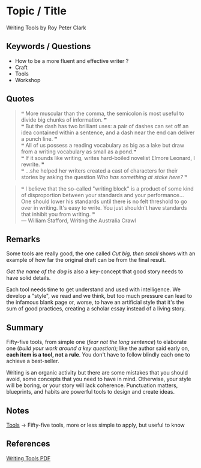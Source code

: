 # Topic / Title

Writing Tools by Roy Peter Clark

## Keywords / Questions

* How to be a more fluent and effective writer ?
* Craft
* Tools
* Workshop

## Quotes

> ❝ More muscular than the comma, the semicolon is most useful to divide big chunks of information. ❞    
> ❝ But the dash has two brilliant uses: a pair of dashes can set off an idea contained within a sentence, and a dash near the end can deliver a punch line. ❞    
> ❝ All of us possess a reading vocabulary as big as a lake but draw from a writing vocabulary as small as a pond.❞    
> ❝ If it sounds like writing, writes hard-boiled novelist Elmore Leonard, I rewrite. ❞   
> ❝ ...she helped her writers created a cast of characters for their stories by asking the question *Who has something at stake here?*  ❞ 


> ❝ I believe that the so-called "writing block" is a product of some kind of disproportion between your standards and your performance... One should lower his standards until there is no felt threshold to go over in writing. It's easy to write. You just shouldn't have standards that inhibit you from writing. ❞  
> — William Stafford, Writing the Australia Crawl

## Remarks

Some tools are really good, the one called *Cut big, then small* shows with an example of how far the original draft can be from the final result. 

*Get the name of the dog* is also a key-concept that good story needs to have solid details.

Each tool needs time to get understand and used with intelligence. We develop a "style", we read and we think, but too much pressure can lead to the infamous blank page or, worse, to have an artificial style that it's the sum of good practices, creating a scholar essay instead of a living story.


## Summary

Fifty-five tools, from simple one (*fear not the long sentence*) to elaborate one (*build your work around a key question*); like the author said early on, **each item is a tool, not a rule**. You don't have to follow blindly each one to achieve a best-seller. 


Writing is an organic activity but there are some mistakes that you should avoid, some concepts that you need to have in mind. Otherwise, your style will be boring, or your story will lack coherence. Punctuation matters, blueprints, and habits are powerful tools to design and create ideas.

## Notes

[Tools](https://github.com/MidnightCitizen/knowledge/blob/master/writing/fifty_five_tools.md) -> Fifty-five tools, more or less simple to apply, but useful to know

## References

[Writing Tools PDF](https://dcripe.files.wordpress.com/2014/06/50-writing-tools.pdf)
